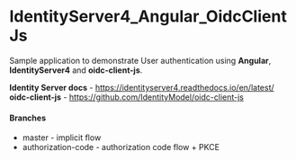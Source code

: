 # IdentityServer4_Angular_OidcClientJs
Sample application to demonstrate User authentication using <b>Angular</b>, <b>IdentityServer4</b> and <b>oidc-client-js</b>.

<b>Identity Server docs</b> - https://identityserver4.readthedocs.io/en/latest/ <br/>
<b>oidc-client-js</b> - https://github.com/IdentityModel/oidc-client-js

<h4>Branches</h4>
<ul>
  <li>master - implicit flow</li>
  <li>authorization-code - authorization code flow + PKCE</li>
</ul>
